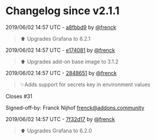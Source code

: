 # Changelog since v2.1.1

2019/06/02 14:57 UTC - [a8fbbd9](https://github.com/hassio-addons/addon-grafana/commit/a8fbbd93045932454e1b7b1e047273f54b2b7a36) by [@frenck](https://github.com/frenck)
> :arrow_up: Upgrades Grafana to 6.2.1 

2019/06/02 14:57 UTC - [e174081](https://github.com/hassio-addons/addon-grafana/commit/e17408187c22061ca4f5dd866061c4c88fb92291) by [@frenck](https://github.com/frenck)
> :arrow_up: Upgrades add-on base image to 3.1.2 

2019/06/02 14:57 UTC - [2848651](https://github.com/hassio-addons/addon-grafana/commit/2848651a84acc1a21fc8dbab0ba6797198d3f36a) by [@frenck](https://github.com/frenck)
> ✨Adds support for secrets key in environment values

Closes #31

Signed-off-by: Franck Nijhof <frenck@addons.community> 

2019/06/02 14:57 UTC - [7f32d17](https://github.com/hassio-addons/addon-grafana/commit/7f32d17f3f6fb108e790ff91b1e5fcea2928a325) by [@frenck](https://github.com/frenck)
> :arrow_up: Upgrades Grafana to 6.2.0 

